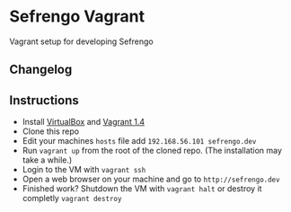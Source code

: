 Sefrengo Vagrant
================

Vagrant setup for developing Sefrengo

## Changelog

## Instructions

- Install [VirtualBox](https://www.virtualbox.org/wiki/Downloads) and [Vagrant 1.4](http://www.vagrantup.com/downloads.html)
- Clone this repo
- Edit your machines `hosts` file add `192.168.56.101 sefrengo.dev`
- Run `vagrant up` from the root of the cloned repo. (The installation may take a while.)
- Login to the VM with `vagrant ssh`
- Open a web browser on your machine and go to `http://sefrengo.dev`
- Finished work? Shutdown the VM with `vagrant halt` or destroy it completly `vagrant destroy`
